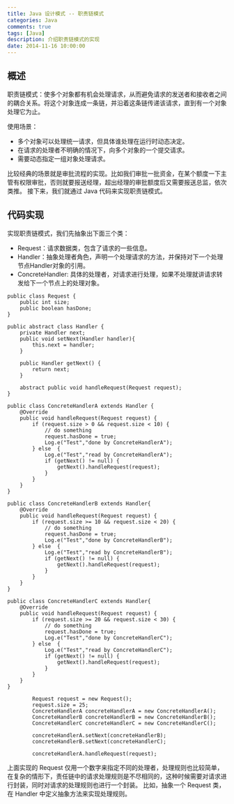```yaml
---
title: Java 设计模式 -- 职责链模式
categories: Java
comments: true
tags: [Java]
description: 介绍职责链模式的实现
date: 2014-11-16 10:00:00
---
```



## 概述

职责链模式：使多个对象都有机会处理请求，从而避免请求的发送者和接收者之间的耦合关系。将这个对象连成一条链，并沿着这条链传递该请求，直到有一个对象处理它为止。

使用场景：

 - 多个对象可以处理统一请求，但具体谁处理在运行时动态决定。
 - 在请求的处理者不明确的情况下，向多个对象的一个提交请求。
 - 需要动态指定一组对象处理请求。

比较经典的场景就是审批流程的实现。比如我们审批一批资金，在某个额度一下主管有权限审批，否则就要报送经理，超出经理的审批额度后又需要报送总监，依次类推。
接下来，我们就通过 Java 代码来实现职责链模式。

## 代码实现

实现职责链模式，我们先抽象出下面三个类：

 - Request：请求数据类，包含了请求的一些信息。
 - Handler：抽象处理者角色，声明一个处理请求的方法，并保持对下一个处理节点Handler对象的引用。
 - ConcreteHandler: 具体的处理者，对请求进行处理，如果不处理就讲请求转发给下一个节点上的处理对象。

```
public class Request {
    public int size;
    public boolean hasDone;
}
```

```
public abstract class Handler {
    private Handler next;
    public void setNext(Handler handler){
        this.next = handler;
    }

    public Handler getNext() {
        return next;
    }

    abstract public void handleRequest(Request request);
}
```

```
public class ConcreteHandlerA extends Handler {
    @Override
    public void handleRequest(Request request) {
        if (request.size > 0 && request.size < 10) {
            // do something
            request.hasDone = true;
            Log.e("Test","done by ConcreteHandlerA");
        } else  {
            Log.e("Test","read by ConcreteHandlerA");
            if (getNext() != null) {
                getNext().handleRequest(request);
            }
        }
    }
}

public class ConcreteHandlerB extends Handler{
    @Override
    public void handleRequest(Request request) {
        if (request.size >= 10 && request.size < 20) {
            // do something
            request.hasDone = true;
            Log.e("Test","done by ConcreteHandlerB");
        } else  {
            Log.e("Test","read by ConcreteHandlerB");
            if (getNext() != null) {
                getNext().handleRequest(request);
            }
        }
    }
}

public class ConcreteHandlerC extends Handler{
    @Override
    public void handleRequest(Request request) {
        if (request.size >= 20 && request.size < 30) {
            // do something
            request.hasDone = true;
            Log.e("Test","done by ConcreteHandlerC");
        } else  {
            Log.e("Test","read by ConcreteHandlerC");
            if (getNext() != null) {
                getNext().handleRequest(request);
            }
        }
    }
}
```

```
        Request request = new Request();
        request.size = 25;
        ConcreteHandlerA concreteHandlerA = new ConcreteHandlerA();
        ConcreteHandlerB concreteHandlerB = new ConcreteHandlerB();
        ConcreteHandlerC concreteHandlerC = new ConcreteHandlerC();

        concreteHandlerA.setNext(concreteHandlerB);
        concreteHandlerB.setNext(concreteHandlerC);

        concreteHandlerA.handleRequest(request);
```

上面实现的 Request 仅用一个数字来指定不同的处理者，处理规则也比较简单，在复杂的情形下，责任链中的请求处理规则是不尽相同的，这种时候需要对请求进行封装，同时对请求的处理规则也进行一个封装。
比如，抽象一个 Request 类，在 Handler 中定义抽象方法来实现处理规则。